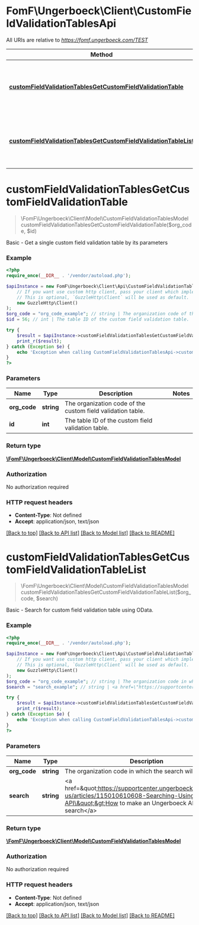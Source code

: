 # FomF\Ungerboeck\Client\CustomFieldValidationTablesApi

All URIs are relative to *https://fomf.ungerboeck.com/TEST*

Method | HTTP request | Description
------------- | ------------- | -------------
[**customFieldValidationTablesGetCustomFieldValidationTable**](CustomFieldValidationTablesApi.md#customFieldValidationTablesGetCustomFieldValidationTable) | **GET** /api/v1/CustomFieldValidationTables/{OrgCode}/{ID} | Basic - Get a single custom field validation table by its parameters
[**customFieldValidationTablesGetCustomFieldValidationTableList**](CustomFieldValidationTablesApi.md#customFieldValidationTablesGetCustomFieldValidationTableList) | **GET** /api/v1/CustomFieldValidationTables/{OrgCode} | Basic - Search for custom field validation table using OData.


# **customFieldValidationTablesGetCustomFieldValidationTable**
> \FomF\Ungerboeck\Client\Model\CustomFieldValidationTablesModel customFieldValidationTablesGetCustomFieldValidationTable($org_code, $id)

Basic - Get a single custom field validation table by its parameters

### Example
```php
<?php
require_once(__DIR__ . '/vendor/autoload.php');

$apiInstance = new FomF\Ungerboeck\Client\Api\CustomFieldValidationTablesApi(
    // If you want use custom http client, pass your client which implements `GuzzleHttp\ClientInterface`.
    // This is optional, `GuzzleHttp\Client` will be used as default.
    new GuzzleHttp\Client()
);
$org_code = "org_code_example"; // string | The organization code of the custom field validation table.
$id = 56; // int | The table ID of the custom field validation table.

try {
    $result = $apiInstance->customFieldValidationTablesGetCustomFieldValidationTable($org_code, $id);
    print_r($result);
} catch (Exception $e) {
    echo 'Exception when calling CustomFieldValidationTablesApi->customFieldValidationTablesGetCustomFieldValidationTable: ', $e->getMessage(), PHP_EOL;
}
?>
```

### Parameters

Name | Type | Description  | Notes
------------- | ------------- | ------------- | -------------
 **org_code** | **string**| The organization code of the custom field validation table. |
 **id** | **int**| The table ID of the custom field validation table. |

### Return type

[**\FomF\Ungerboeck\Client\Model\CustomFieldValidationTablesModel**](../Model/CustomFieldValidationTablesModel.md)

### Authorization

No authorization required

### HTTP request headers

 - **Content-Type**: Not defined
 - **Accept**: application/json, text/json

[[Back to top]](#) [[Back to API list]](../../README.md#documentation-for-api-endpoints) [[Back to Model list]](../../README.md#documentation-for-models) [[Back to README]](../../README.md)

# **customFieldValidationTablesGetCustomFieldValidationTableList**
> \FomF\Ungerboeck\Client\Model\CustomFieldValidationTablesModel customFieldValidationTablesGetCustomFieldValidationTableList($org_code, $search)

Basic - Search for custom field validation table using OData.

### Example
```php
<?php
require_once(__DIR__ . '/vendor/autoload.php');

$apiInstance = new FomF\Ungerboeck\Client\Api\CustomFieldValidationTablesApi(
    // If you want use custom http client, pass your client which implements `GuzzleHttp\ClientInterface`.
    // This is optional, `GuzzleHttp\Client` will be used as default.
    new GuzzleHttp\Client()
);
$org_code = "org_code_example"; // string | The organization code in which the search will take place
$search = "search_example"; // string | <a href=\"https://supportcenter.ungerboeck.com/hc/en-us/articles/115010610608-Searching-Using-the-API\">How to make an Ungerboeck API search</a>

try {
    $result = $apiInstance->customFieldValidationTablesGetCustomFieldValidationTableList($org_code, $search);
    print_r($result);
} catch (Exception $e) {
    echo 'Exception when calling CustomFieldValidationTablesApi->customFieldValidationTablesGetCustomFieldValidationTableList: ', $e->getMessage(), PHP_EOL;
}
?>
```

### Parameters

Name | Type | Description  | Notes
------------- | ------------- | ------------- | -------------
 **org_code** | **string**| The organization code in which the search will take place |
 **search** | **string**| &lt;a href&#x3D;\&quot;https://supportcenter.ungerboeck.com/hc/en-us/articles/115010610608-Searching-Using-the-API\&quot;&gt;How to make an Ungerboeck API search&lt;/a&gt; |

### Return type

[**\FomF\Ungerboeck\Client\Model\CustomFieldValidationTablesModel**](../Model/CustomFieldValidationTablesModel.md)

### Authorization

No authorization required

### HTTP request headers

 - **Content-Type**: Not defined
 - **Accept**: application/json, text/json

[[Back to top]](#) [[Back to API list]](../../README.md#documentation-for-api-endpoints) [[Back to Model list]](../../README.md#documentation-for-models) [[Back to README]](../../README.md)

